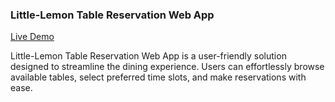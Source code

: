 ### Little-Lemon Table Reservation Web App

[Live Demo ](https://little-lemon-eosin.vercel.app/)

Little-Lemon Table Reservation Web App is a user-friendly solution designed to streamline the dining experience. Users can effortlessly browse available tables, select preferred time slots, and make reservations with ease.
